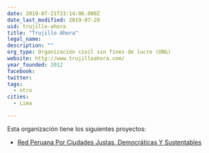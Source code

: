 ```yaml
---
date: 2019-07-21T23:14:06.000Z
date_last_modified: 2019-07-29
uid: trujillo-ahora
title: "Trujillo Ahora"
legal_name: 
description: ""
org_type: Organización civil sin fines de lucro (ONG)
website: http://www.trujilloahora.com/
year_founded: 2012
facebook: 
twitter: 
tags:
  - otro
cities: 
  - Lima

---
```


Esta organización tiene los siguientes proyectos:

- [Red Peruana Por Ciudades Justas, Democráticas Y Sustentables](/proyectos/red-peruana-por-ciudades-justas-democraticas-y-sustentables)
